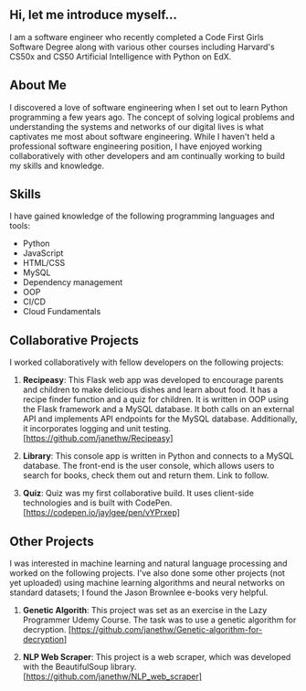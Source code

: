 ## Hi, let me introduce myself...

I am a software engineer who recently completed a Code First Girls Software Degree along with various other courses including Harvard's CS50x and CS50 Artificial Intelligence with Python on EdX.

## About Me
I discovered a love of software engineering when I set out to learn Python programming a few years ago. The concept of solving logical problems and understanding the systems and networks of our digital lives is what captivates me most about software engineering. While I haven't held a professional software engineering position, I have enjoyed working collaboratively with other developers and am continually working to build my skills and knowledge. 

## Skills
I have gained knowledge of the following programming languages and tools:
- Python
- JavaScript
- HTML/CSS
- MySQL
- Dependency management
- OOP
- CI/CD
- Cloud Fundamentals

## Collaborative Projects
I worked collaboratively with fellow developers on the following projects:

1. **Recipeasy**: This Flask web app was developed to encourage parents and children to make delicious dishes and learn about food. It has a recipe finder function and a quiz for children. It is written in OOP using the Flask framework and a MySQL database. It both calls on an external API and implements API endpoints for the MySQL database. Additionally, it incorporates logging and unit testing. [https://github.com/janethw/Recipeasy]

2. **Library**: This console app is written in Python and connects to a MySQL database. The front-end is the user console, which allows users to search for books, check them out and return them. Link to follow.

3. **Quiz**: Quiz was my first collaborative build. It uses client-side technologies and is built with CodePen. [https://codepen.io/jaylgee/pen/vYPrxep]

## Other Projects
I was interested in machine learning and natural language processing and worked on the following projects. I've also done some other projects (not yet uploaded) using machine learning algorithms and neural networks on standard datasets; I found the Jason Brownlee e-books very helpful.

1. **Genetic Algorith**: This project was set as an exercise in the Lazy Programmer Udemy Course. The task was to use a genetic algorithm for decryption. [https://github.com/janethw/Genetic-algorithm-for-decryption]

2. **NLP Web Scraper**: This project is a web scraper, which was developed with the BeautifulSoup library. [https://github.com/janethw/NLP_web_scraper]
<!--
**janethw/janethw** is a ✨ _special_ ✨ repository because its `README.md` (this file) appears on your GitHub profile.

Here are some ideas to get you started:

- 🔭 I’m currently working on ...
- 🌱 I’m currently learning ...
- 👯 I’m looking to collaborate on ...
- 🤔 I’m looking for help with ...
- 💬 Ask me about ...
- 📫 How to reach me: ...
- 😄 Pronouns: ...
- ⚡ Fun fact: ...
-->
